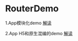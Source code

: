 # RouterDemo
1.App模块化demo
[解读](http://jimmyou.cn/2017/02/23/%E5%A6%82%E4%BD%95%E5%AE%9E%E7%8E%B0app%E7%9A%84%E6%A8%A1%E5%9D%97%E5%8C%96/)

2.App H5和原生混编的demo
[解读](http://jimmyou.cn/2017/03/14/native-%E5%92%8C-h5%E7%9A%84%E6%B7%B7%E7%BC%96/)

